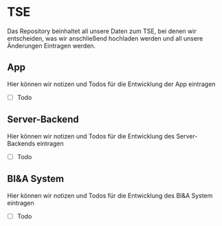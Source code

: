 # TSE
Das Repository beinhaltet all unsere Daten zum TSE, bei denen wir entscheiden, was wir anschließend hochladen werden und all unsere Änderungen Eintragen werden.

## App
Hier können wir notizen und Todos für die Entwicklung der App eintragen
- [ ] Todo

## Server-Backend
Hier können wir notizen und Todos für die Entwicklung des Server-Backends eintragen
- [ ] Todo

## BI&A System
Hier können wir notizen und Todos für die Entwicklung des BI&A System eintragen
- [ ] Todo
